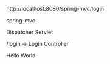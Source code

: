 http://localhost:8080/spring-mvc/login

spring-mvc

Dispatcher Servlet

/login -> Login Controller

Hello World